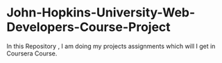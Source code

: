 # John-Hopkins-University-Web-Developers-Course-Project
In this Repository , I am doing my projects assignments which will I get in Coursera Course.
